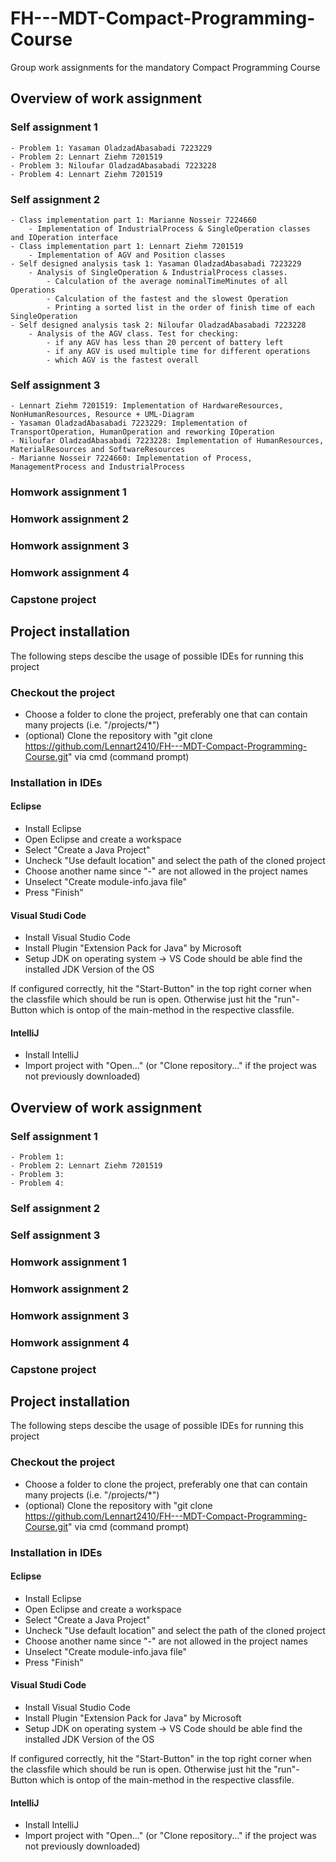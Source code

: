 # FH---MDT-Compact-Programming-Course
Group work assignments for the mandatory Compact Programming Course

## Overview of work assignment

### Self assignment 1
    - Problem 1: Yasaman OladzadAbasabadi 7223229
    - Problem 2: Lennart Ziehm 7201519
    - Problem 3: Niloufar OladzadAbasabadi 7223228
    - Problem 4: Lennart Ziehm 7201519
### Self assignment 2
    - Class implementation part 1: Marianne Nosseir 7224660
        - Implementation of IndustrialProcess & SingleOperation classes and IOperation interface
    - Class implementation part 1: Lennart Ziehm 7201519
        - Implementation of AGV and Position classes
    - Self designed analysis task 1: Yasaman OladzadAbasabadi 7223229
        - Analysis of SingleOperation & IndustrialProcess classes. 
            - Calculation of the average nominalTimeMinutes of all Operations
            - Calculation of the fastest and the slowest Operation
            - Printing a sorted list in the order of finish time of each SingleOperation
    - Self designed analysis task 2: Niloufar OladzadAbasabadi 7223228
        - Analysis of the AGV class. Test for checking:
            - if any AGV has less than 20 percent of battery left
            - if any AGV is used multiple time for different operations
            - which AGV is the fastest overall
### Self assignment 3
    - Lennart Ziehm 7201519: Implementation of HardwareResources, NonHumanResources, Resource + UML-Diagram
    - Yasaman OladzadAbasabadi 7223229: Implementation of TransportOperation, HumanOperation and reworking IOperation
    - Niloufar OladzadAbasabadi 7223228: Implementation of HumanResources, MaterialResources and SoftwareResources
    - Marianne Nosseir 7224660: Implementation of Process, ManagementProcess and IndustrialProcess
### Homwork assignment 1

### Homwork assignment 2

### Homwork assignment 3

### Homwork assignment 4

### Capstone project

## Project installation
The following steps descibe the usage of possible IDEs for running this project

### Checkout the project
- Choose a folder to clone the project, preferably one that can contain many projects (i.e. "/projects/*")
- (optional) Clone the repository with "git clone https://github.com/Lennart2410/FH---MDT-Compact-Programming-Course.git" via cmd (command prompt)

### Installation in IDEs

#### Eclipse
- Install Eclipse
- Open Eclipse and create a workspace
- Select "Create a Java Project"
- Uncheck "Use default location" and select the path of the cloned project
- Choose another name since "-" are not allowed in the project names
- Unselect "Create module-info.java file"
- Press "Finish"

#### Visual Studi Code
- Install Visual Studio Code
- Install Plugin "Extension Pack for Java" by Microsoft
- Setup JDK on operating system -> VS Code should be able find the installed JDK Version of the OS

If configured correctly, hit the "Start-Button" in the top right corner when the classfile which should be run is open. Otherwise just hit the "run"-Button which is ontop of the main-method in the respective classfile. 

#### IntelliJ
- Install IntelliJ
- Import project with "Open..." (or "Clone repository..." if the project was not previously downloaded)

## Overview of work assignment

### Self assignment 1
    - Problem 1:
    - Problem 2: Lennart Ziehm 7201519
    - Problem 3:
    - Problem 4:
### Self assignment 2

### Self assignment 3

### Homwork assignment 1

### Homwork assignment 2

### Homwork assignment 3

### Homwork assignment 4

### Capstone project

## Project installation
The following steps descibe the usage of possible IDEs for running this project

### Checkout the project
- Choose a folder to clone the project, preferably one that can contain many projects (i.e. "/projects/*")
- (optional) Clone the repository with "git clone https://github.com/Lennart2410/FH---MDT-Compact-Programming-Course.git" via cmd (command prompt)

### Installation in IDEs

#### Eclipse
- Install Eclipse
- Open Eclipse and create a workspace
- Select "Create a Java Project"
- Uncheck "Use default location" and select the path of the cloned project
- Choose another name since "-" are not allowed in the project names
- Unselect "Create module-info.java file"
- Press "Finish"

#### Visual Studi Code
- Install Visual Studio Code
- Install Plugin "Extension Pack for Java" by Microsoft
- Setup JDK on operating system -> VS Code should be able find the installed JDK Version of the OS

If configured correctly, hit the "Start-Button" in the top right corner when the classfile which should be run is open. Otherwise just hit the "run"-Button which is ontop of the main-method in the respective classfile. 

#### IntelliJ
- Install IntelliJ
- Import project with "Open..." (or "Clone repository..." if the project was not previously downloaded)